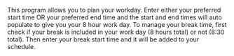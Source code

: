This program allows you to plan your workday. Enter either your preferred start time OR your preferred end time and the start and end times will auto populate to give you your 8 hour work day. To manage your break time, first check if your break is included in your work day (8 hours total) or not (8:30 total). Then enter your break start time and it will be added to your schedule.